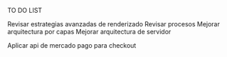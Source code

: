 TO DO LIST

Revisar estrategias avanzadas de renderizado
Revisar procesos
Mejorar arquitectura por capas
Mejorar arquitectura de servidor













Aplicar api de mercado pago para checkout